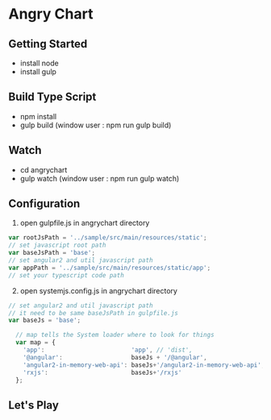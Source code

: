 # Angry Chart


## Getting Started
- install node
- install gulp

## Build Type Script
- npm install
- gulp build (window user : npm run gulp build)

## Watch
- cd angrychart
- gulp watch (window user : npm run gulp watch)

## Configuration
1. open gulpfile.js in angrychart directory
```js
var rootJsPath = '../sample/src/main/resources/static';
// set javascript root path
var baseJsPath = 'base';
// set angular2 and util javascript path
var appPath = '../sample/src/main/resources/static/app';
// set your typescript code path
```

2. open systemjs.config.js in angrychart directory
```js
// set angular2 and util javascript path
// it need to be same baseJsPath in gulpfile.js
var baseJs = 'base';

  // map tells the System loader where to look for things
  var map = {
    'app':                        'app', // 'dist',
    '@angular':                   baseJs + '/@angular',
    'angular2-in-memory-web-api': baseJs+'/angular2-in-memory-web-api',
    'rxjs':                       baseJs+'/rxjs'
  };
```

## Let's Play

